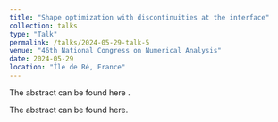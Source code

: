 ```yaml
---
title: "Shape optimization with discontinuities at the interface"
collection: talks
type: "Talk"
permalink: /talks/2024-05-29-talk-5
venue: "46th National Congress on Numerical Analysis"
date: 2024-05-29
location: "Île de Ré, France"
---
```


 <p>The abstract can be found here <a href="/pdf/abstract_canum2024.pdf"></a>.</p>

  <p>The abstract can be found <a href="https://rodrigozelada.github.io/pdf/abstract_canum2024.pdf"></a> here.</p>


